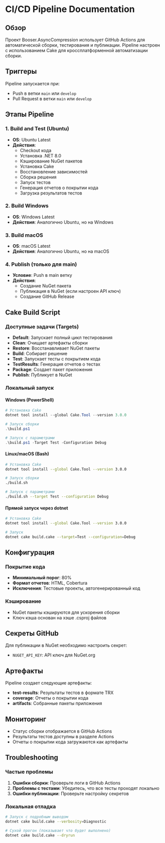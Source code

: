 # CI/CD Pipeline Documentation

## Обзор

Проект Booser.AsyncCompression использует GitHub Actions для автоматической сборки, тестирования и публикации. Pipeline настроен с использованием Cake для кроссплатформенной автоматизации сборки.

## Триггеры

Pipeline запускается при:
- Push в ветки `main` или `develop`
- Pull Request в ветки `main` или `develop`

## Этапы Pipeline

### 1. Build and Test (Ubuntu)
- **OS**: Ubuntu Latest
- **Действия**:
  - Checkout кода
  - Установка .NET 8.0
  - Кэширование NuGet пакетов
  - Установка Cake
  - Восстановление зависимостей
  - Сборка решения
  - Запуск тестов
  - Генерация отчетов о покрытии кода
  - Загрузка результатов тестов

### 2. Build Windows
- **OS**: Windows Latest
- **Действия**: Аналогично Ubuntu, но на Windows

### 3. Build macOS
- **OS**: macOS Latest
- **Действия**: Аналогично Ubuntu, но на macOS

### 4. Publish (только для main)
- **Условие**: Push в main ветку
- **Действия**:
  - Создание NuGet пакета
  - Публикация в NuGet (если настроен API ключ)
  - Создание GitHub Release

## Cake Build Script

### Доступные задачи (Targets)

- **Default**: Запускает полный цикл тестирования
- **Clean**: Очищает артефакты сборки
- **Restore**: Восстанавливает NuGet пакеты
- **Build**: Собирает решение
- **Test**: Запускает тесты с покрытием кода
- **TestResults**: Генерация отчетов о тестах
- **Package**: Создает пакет приложения
- **Publish**: Публикует в NuGet

### Локальный запуск

#### Windows (PowerShell)
```powershell
# Установка Cake
dotnet tool install --global Cake.Tool --version 3.0.0

# Запуск сборки
.\build.ps1

# Запуск с параметрами
.\build.ps1 -Target Test -Configuration Debug
```

#### Linux/macOS (Bash)
```bash
# Установка Cake
dotnet tool install --global Cake.Tool --version 3.0.0

# Запуск сборки
./build.sh

# Запуск с параметрами
./build.sh --target Test --configuration Debug
```

#### Прямой запуск через dotnet
```bash
# Установка Cake
dotnet tool install --global Cake.Tool --version 3.0.0

# Запуск
dotnet cake build.cake --target=Test --configuration=Debug
```

## Конфигурация

### Покрытие кода
- **Минимальный порог**: 80%
- **Формат отчетов**: HTML, Cobertura
- **Исключения**: Тестовые проекты, автогенерированный код

### Кэширование
- NuGet пакеты кэшируются для ускорения сборки
- Ключ кэша основан на хэше .csproj файлов

## Секреты GitHub

Для публикации в NuGet необходимо настроить секрет:
- `NUGET_API_KEY`: API ключ для NuGet.org

## Артефакты

Pipeline создает следующие артефакты:
- **test-results**: Результаты тестов в формате TRX
- **coverage**: Отчеты о покрытии кода
- **artifacts**: Собранные пакеты приложения

## Мониторинг

- Статус сборки отображается в GitHub Actions
- Результаты тестов доступны в разделе Actions
- Отчеты о покрытии кода загружаются как артефакты

## Troubleshooting

### Частые проблемы

1. **Ошибки сборки**: Проверьте логи в GitHub Actions
2. **Проблемы с тестами**: Убедитесь, что все тесты проходят локально
3. **Ошибки публикации**: Проверьте настройку секретов

### Локальная отладка

```bash
# Запуск с подробным выводом
dotnet cake build.cake --verbosity=Diagnostic

# Сухой прогон (показывает что будет выполнено)
dotnet cake build.cake --dryrun
```

